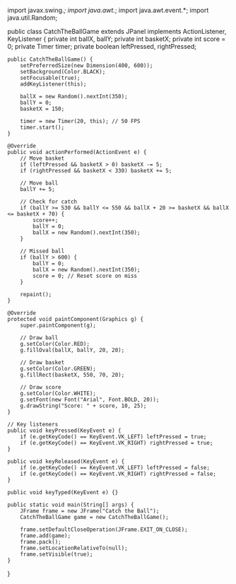 import javax.swing.*;
import java.awt.*;
import java.awt.event.*;
import java.util.Random;

public class CatchTheBallGame extends JPanel implements ActionListener, KeyListener {
    private int ballX, ballY;
    private int basketX;
    private int score = 0;
    private Timer timer;
    private boolean leftPressed, rightPressed;

    public CatchTheBallGame() {
        setPreferredSize(new Dimension(400, 600));
        setBackground(Color.BLACK);
        setFocusable(true);
        addKeyListener(this);

        ballX = new Random().nextInt(350);
        ballY = 0;
        basketX = 150;

        timer = new Timer(20, this); // 50 FPS
        timer.start();
    }

    @Override
    public void actionPerformed(ActionEvent e) {
        // Move basket
        if (leftPressed && basketX > 0) basketX -= 5;
        if (rightPressed && basketX < 330) basketX += 5;

        // Move ball
        ballY += 5;

        // Check for catch
        if (ballY >= 530 && ballY <= 550 && ballX + 20 >= basketX && ballX <= basketX + 70) {
            score++;
            ballY = 0;
            ballX = new Random().nextInt(350);
        }

        // Missed ball
        if (ballY > 600) {
            ballY = 0;
            ballX = new Random().nextInt(350);
            score = 0; // Reset score on miss
        }

        repaint();
    }

    @Override
    protected void paintComponent(Graphics g) {
        super.paintComponent(g);

        // Draw ball
        g.setColor(Color.RED);
        g.fillOval(ballX, ballY, 20, 20);

        // Draw basket
        g.setColor(Color.GREEN);
        g.fillRect(basketX, 550, 70, 20);

        // Draw score
        g.setColor(Color.WHITE);
        g.setFont(new Font("Arial", Font.BOLD, 20));
        g.drawString("Score: " + score, 10, 25);
    }

    // Key listeners
    public void keyPressed(KeyEvent e) {
        if (e.getKeyCode() == KeyEvent.VK_LEFT) leftPressed = true;
        if (e.getKeyCode() == KeyEvent.VK_RIGHT) rightPressed = true;
    }

    public void keyReleased(KeyEvent e) {
        if (e.getKeyCode() == KeyEvent.VK_LEFT) leftPressed = false;
        if (e.getKeyCode() == KeyEvent.VK_RIGHT) rightPressed = false;
    }

    public void keyTyped(KeyEvent e) {}

    public static void main(String[] args) {
        JFrame frame = new JFrame("Catch the Ball");
        CatchTheBallGame game = new CatchTheBallGame();

        frame.setDefaultCloseOperation(JFrame.EXIT_ON_CLOSE);
        frame.add(game);
        frame.pack();
        frame.setLocationRelativeTo(null);
        frame.setVisible(true);
    }
}

